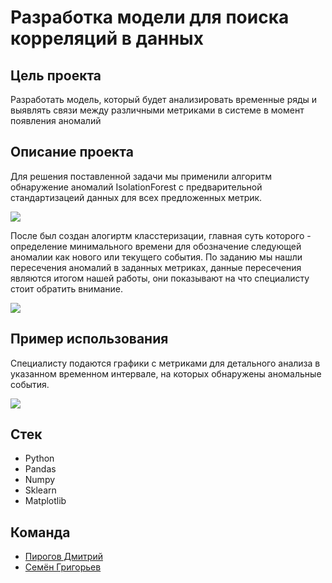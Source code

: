 # Разработка модели для поиска корреляций в данных

## Цель проекта
Разработать модель, который будет анализировать временные ряды и выявлять связи между различными метриками в системе в момент появления аномалий
## Описание проекта
Для решения поставленной задачи мы применили алгоритм обнаружение аномалий IsolationForest с предварительной стандартизацеий данных для всех предложенных метрик.

<img src="https://imgur.com/jCKBWXE.png"/>

После был создан алогиртм класстеризации, главная суть которого - определение минимального времени для обозначение следующей аномалии как нового или текущего события.
По заданию мы нашли пересечения аномалий в заданных метриках, данные пересечения являются итогом нашей работы, они показывают на что специалисту стоит обратить внимание.

<img src="https://imgur.com/qhtB14R.png"/>

## Пример использования
Специалисту подаются графики с метриками для детального анализа в указанном временном интервале, на которых обнаружены аномальные события.

<img src="https://imgur.com/oIO26zb.png"/>

## Стек
- Python
- Pandas
- Numpy
- Sklearn
- Matplotlib

## Команда
 - [Пирогов Дмитрий](https://github.com/PirogovDmitriy)
 - [Семён Григорьев](https://github.com/Nevers15)
